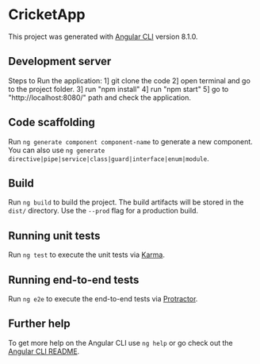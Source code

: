 # CricketApp

This project was generated with [Angular CLI](https://github.com/angular/angular-cli) version 8.1.0.

## Development server

Steps to Run the application:
1] git clone the code
2] open terminal and go to the project folder.
3] run "npm install"
4] run "npm start"
5] go to "http://localhost:8080/" path and check the application.

## Code scaffolding

Run `ng generate component component-name` to generate a new component. You can also use `ng generate directive|pipe|service|class|guard|interface|enum|module`.

## Build

Run `ng build` to build the project. The build artifacts will be stored in the `dist/` directory. Use the `--prod` flag for a production build.

## Running unit tests

Run `ng test` to execute the unit tests via [Karma](https://karma-runner.github.io).

## Running end-to-end tests

Run `ng e2e` to execute the end-to-end tests via [Protractor](http://www.protractortest.org/).

## Further help

To get more help on the Angular CLI use `ng help` or go check out the [Angular CLI README](https://github.com/angular/angular-cli/blob/master/README.md).
